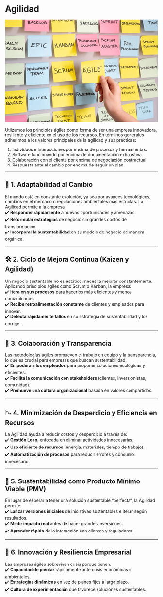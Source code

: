 # Agilidad

![Agility](../_assets/images/agile.png)

Utiizamos los principios ágiles como forma de ser una empresa innovadora, resiliente y eficiente en el uso de los recursos.  En términos generales adherimos a los valores principales de la agilidad y sus prácticas:

1. Individuos e interacciones por encima de procesos y herramientas.
2. Software funcionando por encima de documentación exhaustiva.
3. Colaboración con el cliente por encima de negociación contractual.
4. Respuesta ante el cambio por encima de seguir un plan.


---

## 🔄 1. **Adaptabilidad al Cambio**  
El mundo está en constante evolución, ya sea por avances tecnológicos, cambios en el mercado o regulaciones ambientales más estrictas. La Agilidad permite a la empresa:  
✔️ **Responder rápidamente** a nuevas oportunidades y amenazas.  
✔️ **Reformular estrategias** de negocio sin grandes costos de transformación.  
✔️ **Incorporar la sustentabilidad** en su modelo de negocio de manera orgánica.

---

## 🛠 2. **Ciclo de Mejora Continua (Kaizen y Agilidad)**  
Un negocio sustentable no es estático; necesita mejorar constantemente. Aplicando principios ágiles como Scrum o Kanban, la empresa:  
✔️ **Itera en sus procesos** para hacerlos más eficientes y menos contaminantes.  
✔️ **Recibe retroalimentación constante** de clientes y empleados para innovar.  
✔️ **Detecta rápidamente fallos** en su estrategia de sustentabilidad y los corrige.

---

## 🤝 3. **Colaboración y Transparencia**  
Las metodologías ágiles promueven el trabajo en equipo y la transparencia, lo que es crucial para empresas que buscan sustentabilidad:  
✔️ **Empodera a los empleados** para proponer soluciones ecológicas y eficientes.  
✔️ **Facilita la comunicación con stakeholders** (clientes, inversionistas, comunidad).  
✔️ **Promueve una cultura organizacional** basada en valores compartidos.

---

## 📉 4. **Minimización de Desperdicio y Eficiencia en Recursos**  
La Agilidad ayuda a reducir costos y desperdicio a través de:  
✔️ **Gestión Lean**, enfocada en eliminar actividades innecesarias.  
✔️ **Uso eficiente de recursos** (energía, materiales, tiempo de trabajo).  
✔️ **Automatización de procesos** para reducir errores y consumo innecesario.

---

## 🌱 5. **Sustentabilidad como Producto Mínimo Viable (PMV)**  
En lugar de esperar a tener una solución sustentable “perfecta”, la Agilidad permite:  
✔️ **Lanzar versiones iniciales** de iniciativas sustentables e iterar según resultados.  
✔️ **Medir impacto real** antes de hacer grandes inversiones.  
✔️ **Aprender rápido** de la interacción con clientes y reguladores.

---

## 🚀 6. **Innovación y Resiliencia Empresarial**  
Las empresas ágiles sobreviven crisis porque tienen:  
✔️ **Capacidad de pivotar** rápidamente ante crisis económicas o ambientales.  
✔️ **Estrategias dinámicas** en vez de planes fijos a largo plazo.  
✔️ **Cultura de experimentación** que favorece soluciones sustentables.




